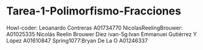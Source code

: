 # Tarea-1-Polimorfismo-Fracciones
Howl-coder: Leoanardo Contreras A01734770
NicolasReelingBrouwer: A01025335 Nicolás Reelin Brouwer Diez 
ivan-5g:Ivan Emmanuei Gutiérrez Y López A01610847
Spring1077:Bryan De La O A01246337
